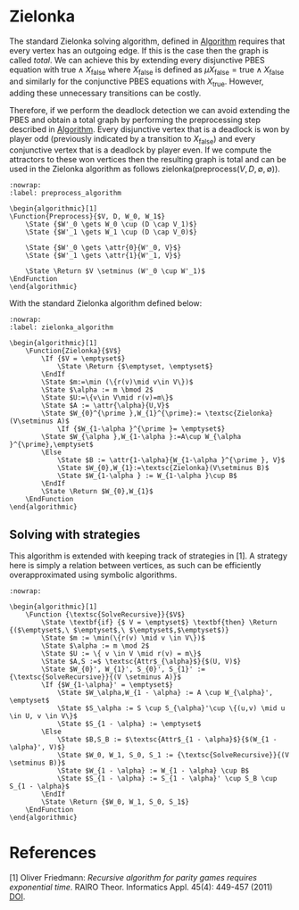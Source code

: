 # Zielonka

The standard Zielonka solving algorithm, defined in [Algorithm](zielonka_algorithm) requires that every vertex has an outgoing edge.
If this is the case then the graph is called *total*.
We can achieve this by extending every disjunctive PBES equation with $\textsf{true} \land X_\textsf{false}$ where $X_\textsf{false}$ is defined as $\mu X_\textsf{false} = \textsf{true} \land X_\textsf{false}$ and similarly for the conjunctive PBES equations with $X_\textsf{true}$.
However, adding these unnecessary transitions can be costly.

Therefore, if we perform the deadlock detection we can avoid extending the PBES and obtain a total graph by performing the preprocessing step described in [Algorithm](preprocess_algorithm).
Every disjunctive vertex that is a deadlock is won by player odd (previously indicated by a transition to $X_\textsf{false}$) and every conjunctive vertex that is a deadlock by player even.
If we compute the attractors to these won vertices then the resulting graph is total and can be used in the Zielonka algorithm as follows $\textsf{zielonka}(\textsf{preprocess}(V, D, \emptyset, \emptyset))$.


```{math}
:nowrap:
:label: preprocess_algorithm

\begin{algorithmic}[1]
\Function{Preprocess}{$V, D, W_0, W_1$}
	\State {$W'_0 \gets W_0 \cup (D \cap V_1)$}	
	\State {$W'_1 \gets W_1 \cup (D \cap V_0)$}
	
	\State {$W'_0 \gets \attr{0}{W'_0, V}$}
	\State {$W'_1 \gets \attr{1}{W'_1, V}$}
	
	\State \Return $V \setminus (W'_0 \cup W'_1)$
\EndFunction
\end{algorithmic}
```

With the standard Zielonka algorithm defined below:
```{math}
:nowrap:
:label: zielonka_algorithm

\begin{algorithmic}[1]
    \Function{Zielonka}{$V$}
        \If {$V = \emptyset$}
            \State \Return {$\emptyset, \emptyset$}
        \EndIf
        \State $m:=\min (\{r(v)\mid v\in V\})$ 
        \State $\alpha := m \bmod 2$
        \State $U:=\{v\in V\mid r(v)=m\}$ 
        \State $A := \attr{\alpha}{U,V}$
        \State $W_{0}^{\prime },W_{1}^{\prime}:= \textsc{Zielonka}(V\setminus A)$
            \If {$W_{1-\alpha }^{\prime }= \emptyset$}
        \State $W_{\alpha },W_{1-\alpha }:=A\cup W_{\alpha }^{\prime},\emptyset$ 
        \Else
            \State $B := \attr{1-\alpha}{W_{1-\alpha }^{\prime }, V}$
            \State $W_{0},W_{1}:=\textsc{Zielonka}(V\setminus B)$ 
            \State $W_{1-\alpha } := W_{1-\alpha }\cup B$ 
        \EndIf
        \State \Return $W_{0},W_{1}$
    \EndFunction
\end{algorithmic}
```

## Solving with strategies

This algorithm is extended with keeping track of strategies in [1]. A strategy here is simply a relation between vertices, as such can be efficiently overapproximated using symbolic algorithms.

```{math}
:nowrap:

\begin{algorithmic}[1]
    \Function {\textsc{SolveRecursive}}{$V$}
        \State \textbf{if} {$ V = \emptyset$} \textbf{then} \Return {($\emptyset$,\ $\emptyset$,\ $\emptyset$,$\emptyset$)}
        \State $m := \min(\{r(v) \mid v \in V\})$
        \State $\alpha := m \mod 2$
        \State $U := \{ v \in V \mid r(v) = m\}$
        \State $A,S :=$ \textsc{Attr$_{\alpha}$}{$(U, V)$}
        \State $W_{0}', W_{1}', S_{0}', S_{1}' := {\textsc{SolveRecursive}}{(V \setminus A)}$
        \If {$W_{1-\alpha}' = \emptyset$} 
            \State $W_\alpha,W_{1 - \alpha} := A \cup W_{\alpha}', \emptyset$
            \State $S_\alpha := S \cup S_{\alpha}'\cup \{(u,v) \mid u \in U, v \in V\}$
            \State $S_{1 - \alpha} := \emptyset$
        \Else
            \State $B,S_B := $\textsc{Attr$_{1 - \alpha}$}{$(W_{1 - \alpha}', V)$}
            \State $W_0, W_1, S_0, S_1 := {\textsc{SolveRecursive}}{(V \setminus B)}$
            \State $W_{1 - \alpha} := W_{1 - \alpha} \cup B$
            \State $S_{1 - \alpha} := S_{1 - \alpha}' \cup S_B \cup S_{1 - \alpha}$
        \EndIf
        \State \Return {$W_0, W_1, S_0, S_1$}
    \EndFunction
\end{algorithmic}
```

# References

  [1] Oliver Friedmann: *Recursive algorithm for parity games requires exponential time*. RAIRO Theor. Informatics Appl. 45(4): 449-457 (2011) [DOI](https://doi.org/10.1051/ita/2011124).
